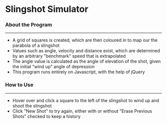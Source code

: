 # Slingshot Simulator

### About the Program
---
* A grid of squares is created, which are then coloured in to map our the parabola of a slingshot
* Values such as angle, velocity and distance exist, which are determined by an arbitrary "benchmark" speed that is extrapolated
* The angle value is calculated as the angle of elevation of the shot, given the initial "wind up" angle of depression
* This program runs entirely on Javascript, with the help of jQuery

### How to Use
---
* Hover over and click a square to the left of the slingshot to wind up and shoot the slingshot
* Click "New Shot" to try again, either with or without "Erase Previous Shots" checked to keep a history
